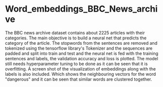 # Word_embeddings_BBC_News_archive
   The BBC news archive dataset contains about 2225 articles with their categories. The main objective is to build a neural net that predicts the category of the article. The stopwords from the sentences are removed and tokenized using the tensorflow library's Tokenizer and the sequences are padded and split into train and test and the neural net is fed with the training sentences and labels, the validation accuracy and loss is plotted. The model still needs hyperparameter tuning to be done as it can be seen that it is overfitting. A screen shot of the visualization of embeddings along with the labels is also included. Which shows the neighbouring vectors for the word "dangerous" and it can be seen that similar words are clustered together. 
